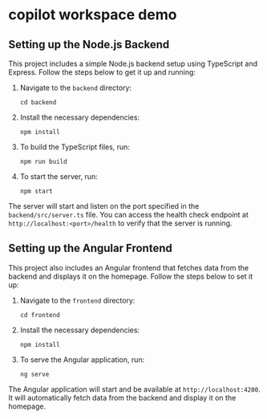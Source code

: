 # copilot  workspace  demo

## Setting up the Node.js Backend

This project includes a simple Node.js backend setup using TypeScript and Express. Follow the steps below to get it up and running:

1. Navigate to the `backend` directory:
   ```
   cd backend
   ```

2. Install the necessary dependencies:
   ```
   npm install
   ```

3. To build the TypeScript files, run:
   ```
   npm run build
   ```

4. To start the server, run:
   ```
   npm start
   ```

The server will start and listen on the port specified in the `backend/src/server.ts` file. You can access the health check endpoint at `http://localhost:<port>/health` to verify that the server is running.

## Setting up the Angular Frontend

This project also includes an Angular frontend that fetches data from the backend and displays it on the homepage. Follow the steps below to set it up:

1. Navigate to the `frontend` directory:
   ```
   cd frontend
   ```

2. Install the necessary dependencies:
   ```
   npm install
   ```

3. To serve the Angular application, run:
   ```
   ng serve
   ```

The Angular application will start and be available at `http://localhost:4200`. It will automatically fetch data from the backend and display it on the homepage.
